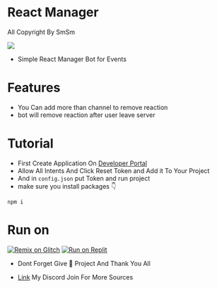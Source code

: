 # React Manager
All Copyright By SmSm

<img src = "https://discord.c99.nl/widget/theme-2/349942964904001546.png"></div>

- Simple React Manager Bot for Events


# Features 
- You Can add more than channel to remove reaction
- bot will remove reaction after user leave server 

# Tutorial
- First Create Application On [Developer Portal](https://discord.com/developers)
- Allow All Intents And Click Reset Token and Add it To Your Project
- And in ``config.json`` put Token and run project
- make sure you install packages 👇
```
npm i
```

# Run on
<a href="https://glitch.com/edit/#!/simple-music-bot-v14"><img src="https://cdn.glitch.com/2703baf2-b643-4da7-ab91-7ee2a2d00b5b%2Fremix-button.svg" alt="Remix on Glitch" /></a>
[![Run on Replit](https://replit.com/badge/github/DEVSMSM/React-Manager)](https://replit.com/new/github/DEVSMSM/React-Manager)


- Dont Forget Give 🌟 Project And Thank You All


- [Link](https://discord.gg/yjsCnwdfGK) My Discord Join For More Sources
